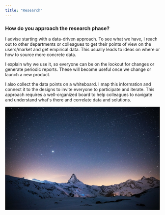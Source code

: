 ```yaml
---
title: "Research"
---
```

### How do you approach the research phase?

I advise starting with a data-driven approach. To see what we have, I reach out to other departments or colleagues to get their points of view on the users/market and get empirical data. This usually leads to ideas on where or how to source more concrete data.

I explain why we use it, so everyone can be on the lookout for changes or generate periodic reports. These will become useful once we change or launch a new product.

I also collect the data points on a whiteboard. I map this information and connect it to the designs to invite everyone to participate and iterate. This approach requires a well-organized board to help colleagues to navigate and understand what's there and correlate data and solutions.

![description of the image](../../assets/images/starry.jpg "title for the image")